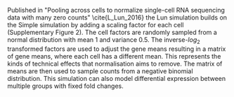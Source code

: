Published in "Pooling across cells to normalize single-cell RNA sequencing data with many zero counts" \cite{L_Lun_2016} the Lun simulation builds on the Simple simulation by adding a scaling factor for each cell (Supplementary Figure 2). The cell factors are randomly sampled from a normal distribution with mean 1 and variance 0.5. The inverse-$log_2$ transformed factors are used to adjust the gene means resulting in a matrix of gene means, where each cell has a different mean. This represents the kinds of technical effects that normalisation aims to remove.  The matrix of means are then used to sample counts from a negative binomial distribution. This simulation can also model differential expression between multiple groups with fixed fold changes.